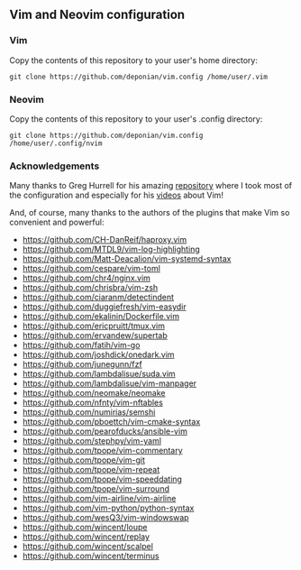 ## Vim and Neovim configuration

### Vim
Copy the contents of this repository to your user's home directory:

`git clone https://github.com/deponian/vim.config /home/user/.vim`

### Neovim
Copy the contents of this repository to your user's .config directory:

`git clone https://github.com/deponian/vim.config /home/user/.config/nvim`

### Acknowledgements
Many thanks to Greg Hurrell for his amazing [repository](https://github.com/wincent/wincent) where I took most of the configuration and especially for his [videos](https://www.youtube.com/channel/UCXPHFM88IlFn68OmLwtPmZA) about Vim!

And, of course, many thanks to the authors of the plugins that make Vim so convenient and powerful:

- https://github.com/CH-DanReif/haproxy.vim
- https://github.com/MTDL9/vim-log-highlighting
- https://github.com/Matt-Deacalion/vim-systemd-syntax
- https://github.com/cespare/vim-toml
- https://github.com/chr4/nginx.vim
- https://github.com/chrisbra/vim-zsh
- https://github.com/ciaranm/detectindent
- https://github.com/duggiefresh/vim-easydir
- https://github.com/ekalinin/Dockerfile.vim
- https://github.com/ericpruitt/tmux.vim
- https://github.com/ervandew/supertab
- https://github.com/fatih/vim-go
- https://github.com/joshdick/onedark.vim
- https://github.com/junegunn/fzf
- https://github.com/lambdalisue/suda.vim
- https://github.com/lambdalisue/vim-manpager
- https://github.com/neomake/neomake
- https://github.com/nfnty/vim-nftables
- https://github.com/numirias/semshi
- https://github.com/pboettch/vim-cmake-syntax
- https://github.com/pearofducks/ansible-vim
- https://github.com/stephpy/vim-yaml
- https://github.com/tpope/vim-commentary
- https://github.com/tpope/vim-git
- https://github.com/tpope/vim-repeat
- https://github.com/tpope/vim-speeddating
- https://github.com/tpope/vim-surround
- https://github.com/vim-airline/vim-airline
- https://github.com/vim-python/python-syntax
- https://github.com/wesQ3/vim-windowswap
- https://github.com/wincent/loupe
- https://github.com/wincent/replay
- https://github.com/wincent/scalpel
- https://github.com/wincent/terminus
